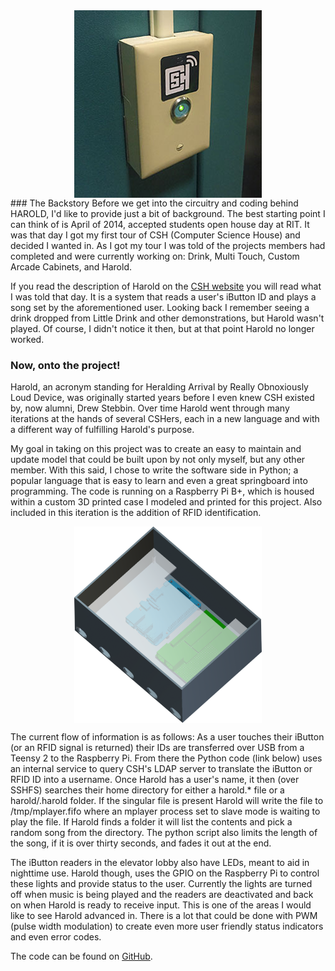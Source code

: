 <img src="/images/2015/harold.jpg" style="max-width: 300px; display: block; margin: 0 auto;"/>
### The Backstory
Before we get into the circuitry and coding behind HAROLD, I'd like to provide just a bit of background. The best starting point I can think of is April of 2014, accepted students open house day at RIT. It was that day I got my first tour of CSH (Computer Science House) and decided I wanted in. As I got my tour I was told of the projects members had completed and were currently working on: Drink, Multi Touch, Custom Arcade Cabinets, and Harold.  

If you read the description of Harold on the [CSH website](https://csh.rit.edu/projects.html) you will read what I was told that day. It is a system that reads a user's iButton ID and plays a song set by the aforementioned user. Looking back I remember seeing a drink dropped from Little Drink and other demonstrations, but Harold wasn't played. Of course, I didn't notice it then, but at that point Harold no longer worked.

### Now, onto the project! 

Harold, an acronym standing for Heralding Arrival by Really Obnoxiously Loud Device, was originally started years before I even knew CSH existed by, now alumni, Drew Stebbin. Over time Harold went through many iterations at the hands of several CSHers, each in a new language and with a different way of fulfilling Harold's purpose.

My goal in taking on this project was to create an easy to maintain and update model that could be built upon by not only myself, but any other member. With this said, I chose to write the software side in Python; a popular language that is easy to learn and even a great springboard into programming. The code is running on a Raspberry Pi B+, which is housed within a custom 3D printed case I modeled and printed for this project. Also included in this iteration is the addition of RFID identification.

<img src="/images/2015/harold_model.png" style="max-width: 300px; display: block; margin: 0 auto;"/>

The current flow of information is as follows: As a user touches their iButton (or an RFID signal is returned) their IDs are transferred over USB from a Teensy 2 to the Raspberry Pi. From there the Python code (link below) uses an internal service to query CSH's LDAP server to translate the iButton or RFID ID into a username. Once Harold has a user's name, it then (over SSHFS) searches their home directory for either a harold.* file or a harold/.harold folder. If the singular file is present
Harold will write the file to /tmp/mplayer.fifo where an mplayer process set to slave mode is waiting to play the file. If Harold finds a folder it will list the contents and pick a random song from the directory. The python script also limits the length of the song, if it is over thirty seconds, and fades it out at the end.

The iButton readers in the elevator lobby also have LEDs, meant to aid in nighttime use. Harold though, uses the GPIO on the Raspberry Pi to control these lights and provide status to the user. Currently the lights are turned off when music is being played and the readers are deactivated and back on when Harold is ready to receive input. This is one of the areas I would like to see Harold advanced in. There is a lot that could be done with PWM (pulse width modulation) to create even more user
friendly status indicators and even error codes.

The code can be found on [GitHub](https://www.github.com/speakerbug/harold).